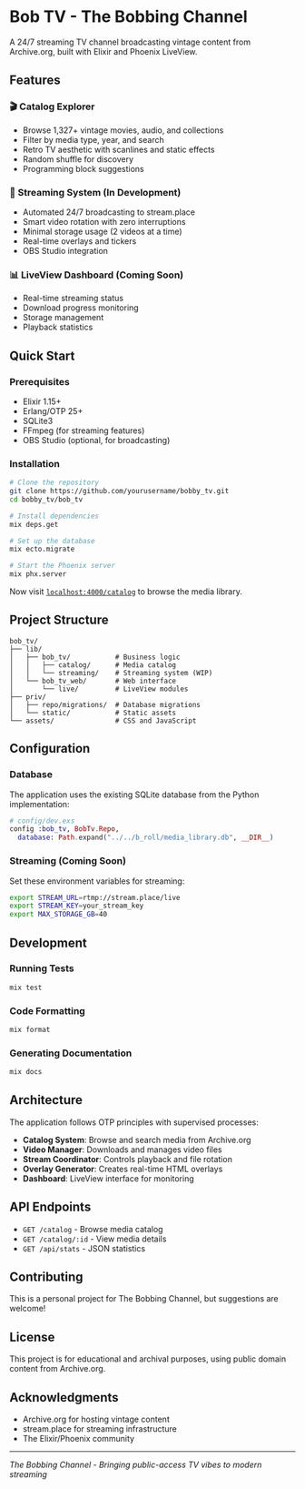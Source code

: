 # Bob TV - The Bobbing Channel

A 24/7 streaming TV channel broadcasting vintage content from Archive.org, built with Elixir and Phoenix LiveView.

## Features

### 🎬 Catalog Explorer
- Browse 1,327+ vintage movies, audio, and collections
- Filter by media type, year, and search
- Retro TV aesthetic with scanlines and static effects
- Random shuffle for discovery
- Programming block suggestions

### 📡 Streaming System (In Development)
- Automated 24/7 broadcasting to stream.place
- Smart video rotation with zero interruptions
- Minimal storage usage (2 videos at a time)
- Real-time overlays and tickers
- OBS Studio integration

### 📊 LiveView Dashboard (Coming Soon)
- Real-time streaming status
- Download progress monitoring
- Storage management
- Playback statistics

## Quick Start

### Prerequisites
- Elixir 1.15+
- Erlang/OTP 25+
- SQLite3
- FFmpeg (for streaming features)
- OBS Studio (optional, for broadcasting)

### Installation

```bash
# Clone the repository
git clone https://github.com/yourusername/bobby_tv.git
cd bobby_tv/bob_tv

# Install dependencies
mix deps.get

# Set up the database
mix ecto.migrate

# Start the Phoenix server
mix phx.server
```

Now visit [`localhost:4000/catalog`](http://localhost:4000/catalog) to browse the media library.

## Project Structure

```
bob_tv/
├── lib/
│   ├── bob_tv/           # Business logic
│   │   ├── catalog/      # Media catalog
│   │   └── streaming/    # Streaming system (WIP)
│   └── bob_tv_web/       # Web interface
│       └── live/         # LiveView modules
├── priv/
│   ├── repo/migrations/  # Database migrations
│   └── static/           # Static assets
└── assets/               # CSS and JavaScript
```

## Configuration

### Database
The application uses the existing SQLite database from the Python implementation:
```elixir
# config/dev.exs
config :bob_tv, BobTv.Repo,
  database: Path.expand("../../b_roll/media_library.db", __DIR__)
```

### Streaming (Coming Soon)
Set these environment variables for streaming:
```bash
export STREAM_URL=rtmp://stream.place/live
export STREAM_KEY=your_stream_key
export MAX_STORAGE_GB=40
```

## Development

### Running Tests
```bash
mix test
```

### Code Formatting
```bash
mix format
```

### Generating Documentation
```bash
mix docs
```

## Architecture

The application follows OTP principles with supervised processes:

- **Catalog System**: Browse and search media from Archive.org
- **Video Manager**: Downloads and manages video files
- **Stream Coordinator**: Controls playback and file rotation
- **Overlay Generator**: Creates real-time HTML overlays
- **Dashboard**: LiveView interface for monitoring

## API Endpoints

- `GET /catalog` - Browse media catalog
- `GET /catalog/:id` - View media details
- `GET /api/stats` - JSON statistics

## Contributing

This is a personal project for The Bobbing Channel, but suggestions are welcome!

## License

This project is for educational and archival purposes, using public domain content from Archive.org.

## Acknowledgments

- Archive.org for hosting vintage content
- stream.place for streaming infrastructure
- The Elixir/Phoenix community

---

*The Bobbing Channel - Bringing public-access TV vibes to modern streaming*

